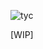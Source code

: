 ![tyc](https://user-images.githubusercontent.com/29997/67424450-fec31300-f58a-11e9-903b-4d7371e60d38.png)

[WIP]
